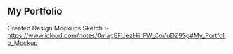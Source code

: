 ## My Portfolio

Created Design Mockups Sketch :- https://www.icloud.com/notes/0magEFUezHiirFW_0oVuDZ95g#My_Portfolio_Mockup
